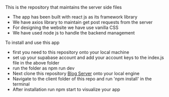 This is the repository that maintains the server side files

* The app has been built with react js as its framework library
* We have axios library to maintain get post requests from the server
* For designing the website we have use vanilla CSS
* We have used node js to handle the backend management

To install and use this app

* first you need to this repository onto your local machine
* set up your supabase account and add your account keys to the index.js file in the above folder
* run the folder as npm run dev
* Next clone this repository [Blog Server](https://github.com/rajsidd34/TechTalk-Blog.git) onto your local engine
* Navigate to the client folder of this repo and run 'npm install' in the terminal
* After installation run npm start to visualize your app
